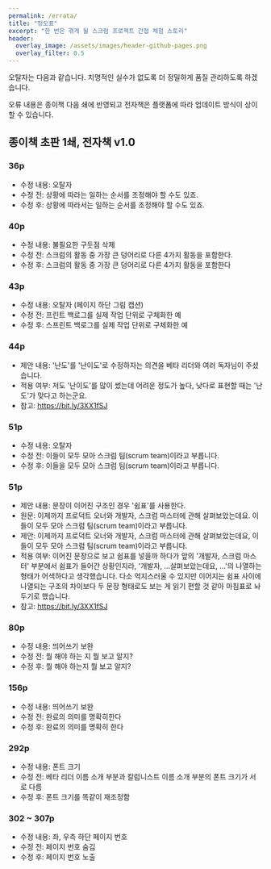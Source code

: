 ```yaml
---
permalink: /errata/
title: "정오표"
excerpt: "한 번은 겪게 될 스크럼 프로젝트 간접 체험 스토리"
header:
  overlay_image: /assets/images/header-github-pages.png
  overlay_filter: 0.5
---
```


오탈자는 다음과 같습니다.
치명적인 실수가 없도록 더 정밀하게 품질 관리하도록 하겠습니다. 

오류 내용은 종이책 다음 쇄에 반영되고 전자책은 플랫폼에 따라 업데이트 방식이 상이할 수 있습니다.

## 종이책 초판 1쇄, 전자책 v1.0

### 36p
* 수정 내용: 오탈자
* 수정 전: 상황에 따라는 일하는 순서를 조정해야 할 수도 있죠.
* 수정 후: 상황에 따라서는 일하는 순서를 조정해야 할 수도 있죠.

### 40p
* 수정 내용: 불필요한 구둣점 삭제
* 수정 전: 스크럼의 활동 중 가장 큰 덩어리로 다른 4가지 활동을 포함한다.
* 수정 후: 스크럼의 활동 중 가장 큰 덩어리로 다른 4가지 활동을 포함한다

### 43p
* 수정 내용: 오탈자 (페이지 하단 그림 캡션)
* 수정 전: 프린트 백로그를 실제 작업 단위로 구체화한 예
* 수정 후: 스프린트 백로그를 실제 작업 단위로 구체화한 예

### 44p
* 제안 내용: '난도'를 '난이도'로 수정하자는 의견을 베타 리더와 여러 독자님이 주셨습니다.
* 적용 여부: 저도 '난이도'를 많이 썼는데 어려운 정도가 높다, 낮다로 표현할 때는 '난도'가 맞다고 하는군요.
* 참고: https://bit.ly/3XX1fSJ

### 51p
* 수정 내용: 오탈자
* 수정 전: 이들이 모두 모아 스크럼 팀(scrum team)이라고 부릅니다.
* 수정 후: 이들을 모두 모아 스크럼 팀(scrum team)이라고 부릅니다.

### 51p
* 제안 내용: 문장이 이어진 구조인 경우 '쉼표'를 사용한다.
* 원문: 이제까지 프로덕트 오너와 개발자, 스크럼 마스터에 관해 살펴보았는데요. 이들이 모두 모아 스크럼 팀(scrum team)이라고 부릅니다.
* 제안: 이제까지 프로덕트 오너와 개발자, 스크럼 마스터에 관해 살펴보았는데요, 이들이 모두 모아 스크럼 팀(scrum team)이라고 부릅니다.
* 적용 여부: 이어진 문장으로 보고 쉼표를 넣을까 하다가 앞의 '개발자, 스크럼 마스터' 부분에서 쉼표가 들어간 상황인지라, '개발자, ...살펴보았는데요, ...'의 나열하는 형태가 어색하다고 생각했습니다. 다소 억지스러울 수 있지만 이어지는 쉼표 사이에 나열되는 구조의 차이보다 두 문장 형태로도 보는 게 읽기 편할 것 같아 마침표로 놔두기로 했습니다.
* 참고: https://bit.ly/3XX1fSJ

### 80p
* 수정 내용: 띄어쓰기 보완
* 수정 전: 뭘 해야 하는 지 뭘 보고 알지?
* 수정 후: 뭘 해야 하는지 뭘 보고 알지?

### 156p
* 수정 내용: 띄어쓰기 보완
* 수정 전: 완료의 의미를 명확히한다
* 수정 후: 완료의 의미를 명확히 한다

### 292p
* 수정 내용: 폰트 크기
* 수정 전: 베타 리더 이름 소개 부분과 칼럼니스트 이름 소개 부분의 폰트 크기가 서로 다름
* 수정 후: 폰트 크기를 똑같이 재조정함

### 302 ~ 307p
* 수정 내용: 좌, 우측 하단 페이지 번호
* 수정 전: 페이지 번호 숨김
* 수정 후: 페이지 번호 노출
